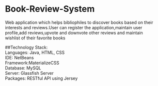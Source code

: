 # Book-Review-System
Web application which helps bibliophiles to discover books based on their interests and reviews.User can register the application,maintain user profile,add reviews,upvote and downvote other reviews and maintain wishlist of their favorite books

##Technology Stack:\
Languages: Java, HTML, CSS\
IDE: NetBeans\
Framework:MaterializeCSS\
Database: MySQL\
Server: Glassfish Server\
Packages: RESTful API using Jersey


